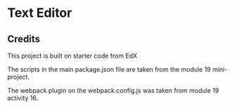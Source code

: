 # Text Editor

## Credits
This project is built on starter code from EdX

The scripts in the main package.json file are taken from the module 19 mini-project.

The webpack plugin on the webpack.config.js was taken from module 19 activity 16.